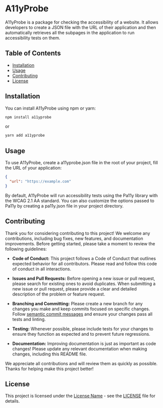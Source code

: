 # A11yProbe

A11yProbe is a package for checking the accessibility of a website. It allows developers to create a JSON file with the URL of their application and then automatically retrieves all the subpages in the application to run accessibility tests on them.

## Table of Contents

- [Installation](#installation)
- [Usage](#usage)
- [Contributing](#contributing)
- [License](#license)

## Installation

You can install A11yProbe using npm or yarn:

```javascript
npm install a11yprobe
```

or

```javascript
yarn add a11yprobe
```

## Usage

To use A11yProbe, create a a11yprobe.json file in the root of your project, fill the URL of your application:

```json
{
  "url": "https://example.com"
}
```

By default, A11yProbe will run accessibility tests using the Pa11y library with the WCAG 2.1 AA standard. You can also customize the options passed to Pa11y by creating a pa11y.json file in your project directory.

## Contributing

Thank you for considering contributing to this project! We welcome any contributions, including bug fixes, new features, and documentation improvements. Before getting started, please take a moment to review the following guidelines:

- **Code of Conduct:** This project follows a Code of Conduct that outlines expected behavior for all contributors. Please read and follow this code of conduct in all interactions.

- **Issues and Pull Requests:** Before opening a new issue or pull request, please search for existing ones to avoid duplicates. When submitting a new issue or pull request, please provide a clear and detailed description of the problem or feature request.

- **Branching and Committing:** Please create a new branch for any changes you make and keep commits focused on specific changes. Follow [semantic commit messages](https://www.conventionalcommits.org/en/v1.0.0/) and ensure your changes pass all tests and linting.

- **Testing:** Whenever possible, please include tests for your changes to ensure they function as expected and to prevent future regressions.

- **Documentation:** Improving documentation is just as important as code changes! Please update any relevant documentation when making changes, including this README file.

We appreciate all contributions and will review them as quickly as possible. Thanks for helping make this project better!

## License

This project is licensed under the [License Name](LICENSE) - see the [LICENSE](LICENSE) file for details.
